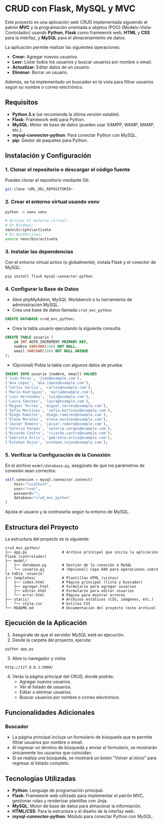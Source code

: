 # CRUD con Flask, MySQL y MVC

Este proyecto es una aplicación web CRUD implementada siguiendo el patrón **MVC** y la programación orientada a objetos (POO) (Modelo-Vista-Controlador) usando **Python**, **Flask** como framework web, **HTML** y **CSS** para la interfaz, y **MySQL** para el almacenamiento de datos.

La aplicación permite realizar las siguientes operaciones:
- **Crear:** Agregar nuevos usuarios.
- **Leer:** Listar todos los usuarios y buscar usuarios por nombre o email.
- **Actualizar:** Editar datos de un usuario.
- **Eliminar:** Borrar un usuario.

Además, se ha implementado un buscador en la vista para filtrar usuarios según su nombre o correo electrónico.

## Requisitos

- **Python 3.x** (se recomienda la última versión estable).
- **Flask**: Framework web para Python.
- **MySQL**: Motor de base de datos (puedes usar XAMPP, WAMP, MAMP, etc.).
- **mysql-connector-python**: Para conectar Python con MySQL.
- **pip**: Gestor de paquetes para Python.

## Instalación y Configuración

### 1. Clonar el repositorio o descargar el código fuente

Puedes clonar el repositorio mediante Git:
```bash
git clone <URL_DEL_REPOSITORIO>
```

### 2. Crear el entorno virtual usando venv
```bash
python -m venv venv

# Activar el entorno virtual:
# En Windows:
venv\Scripts\activate
# En macOS/Linux:
source venv/bin/activate
```

### 3. Instalar las dependencias
Con el entorno virtual activo (o globalmente), instala Flask y el conector de MySQL:

```bash
pip install flask mysql-connector-python
```

### 4. Configurar la Base de Datos
- Abre phpMyAdmin, MySQL Workbench o tu herramienta de administración MySQL.
- Crea una base de datos llamada `crud_mvc_python`:

```sql
CREATE DATABASE crud_mvc_python;
```

- Crea la tabla usuario ejecutando la siguiente consulta:
```sql
CREATE TABLE usuario (
    id INT AUTO_INCREMENT PRIMARY KEY,
    nombre VARCHAR(100) NOT NULL,
    email VARCHAR(100) NOT NULL UNIQUE
);
```

- (Opcional) Pobla la tabla con algunos datos de prueba:
```sql
INSERT INTO usuario (nombre, email) VALUES
('Juan Pérez', 'juan@example.com'),
('Ana López', 'ana.lopez@example.com'),
('Carlos García', 'carlos@example.com'),
('María Rodríguez', 'maria@example.com'),
('Luis Hernández', 'luis@example.com'),
('Laura Sánchez', 'laura@example.com'),
('Miguel Torres', 'miguel.torres@example.com'),
('Sofía Martínez', 'sofia.martinez@example.com'),
('Diego Ramírez', 'diego.ramirez@example.com'),
('Elena Morales', 'elena.morales@example.com'),
('Javier Romero', 'javier.romero@example.com'),
('Valeria Vargas', 'valeria.vargas@example.com'),
('Ricardo Castro', 'ricardo.castro@example.com'),
('Gabriela Ortiz', 'gabriela.ortiz@example.com'),
('Esteban Rojas', 'esteban.rojas@example.com');
```

### 5. Verificar la Configuración de la Conexión
En el archivo `model/database.py`, asegúrate de que los parámetros de conexión sean correctos:

```python
self.conexion = mysql.connector.connect(
    host="localhost",
    user="root",
    password="",
    database="crud_mvc_python"
)
```
Ajusta el usuario y la contraseña según tu entorno de MySQL.

## Estructura del Proyecto
La estructura del proyecto es la siguiente:

```
crud_mvc_python/
├── app.py                # Archivo principal que inicia la aplicación Flask (controlador)
├── model/
│   ├── database.py       # Gestión de la conexión a MySQL
│   └── usuario.py        # (Opcional) Capa DAO para operaciones sobre la tabla 'usuario'
├── templates/            # Plantillas HTML (vistas)
│   ├── index.html        # Página principal (lista y buscador)
│   ├── agregar.html      # Formulario para agregar usuarios
│   ├── editar.html       # Formulario para editar usuarios
│   └── error.html        # Página para mostrar errores
├── static/               # Archivos estáticos (CSS, imágenes, etc.)
│   └── style.css         # Estilos CSS
└── README.md             # Documentación del proyecto (este archivo)
```

## Ejecución de la Aplicación
1. Asegúrate de que el servidor MySQL esté en ejecución.
2. Desde la carpeta del proyecto, ejecuta:
```bash
python app.py
```
3. Abre tu navegador y visita:
```
http://127.0.0.1:5000/
```
4. Verás la página principal del CRUD, donde podrás:
   - Agregar nuevos usuarios.
   - Ver el listado de usuarios.
   - Editar o eliminar usuarios.
   - Buscar usuarios por nombre o correo electrónico.

## Funcionalidades Adicionales

### Buscador
- La página principal incluye un formulario de búsqueda que te permite filtrar usuarios por nombre o email.
- Al ingresar un término de búsqueda y enviar el formulario, se mostrarán únicamente los usuarios que coincidan.
- Si se realiza una búsqueda, se mostrará un botón "Volver al inicio" para regresar al listado completo.

## Tecnologías Utilizadas
- **Python**: Lenguaje de programación principal.
- **Flask**: Framework web utilizado para implementar el patrón MVC, gestionar rutas y renderizar plantillas con Jinja.
- **MySQL**: Motor de base de datos para almacenar la información.
- **HTML/CSS**: Para la estructura y el diseño de la interfaz web.
- **mysql-connector-python**: Módulo para conectar Python con MySQL.
